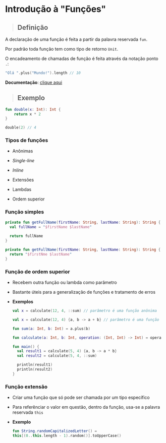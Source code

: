 # Introdução à "Funções"

> ## **Definição**

A declaração de uma função é feita a partir da palavra reservada `fun`.

Por padrão toda função tem como tipo de retorno `Unit`.

O encadeamento de chamadas de função é feita através da notação ponto `.`:

```kotlin
"Olá ".plus("Mundo!").length // 10
```

**Documentação**: [clique aqui](https://kotlinlang.org/docs/functions.html)

> ## **Exemplo**

```kotlin
fun double(x: Int): Int {
    return x * 2
}

double(2) // 4
```

### Tipos de funções

  * Anônimas 

  * _Single-line_

  * _Inline_

  * Extensões

  * Lambdas

  * Ordem superior

### Função simples

```kotlin
private fun getFullName(firstName: String, lastName: String): String {
  val fullName = "$firstName $lastName"
  
  return fullName
}
```

```kotlin
private fun getFullName(firstName: String, lastName: String): String {
  return "$firstNme $lastName"
}
```

### Função de ordem superior

* Recebem outra função ou lambda como parâmetro

* Bastante úteis para a generalização de funções e tratamento de erros

* **Exemplos**

  ```kotlin
  val x = calculate(12, 4, ::sum) // parâmetro é uma função anônima
  ```

  ```kotlin
  val x = calculate(12, 4) {a, b -> a + b} // parâmetro é uma função com implementação
  ```

  ```kotlin
  fun sum(a: Int, b: Int) = a.plus(b)

  fun calculate(a: Int, b: Int, operation: (Int, Int) -> Int) = operation(a, b)

  fun main() {
    val result1 = calculate(5, 4) {a, b -> a * b}
    val result2 = calculate(5, 4, ::sum)

    println(result1)
    println(result2)
  }
  ```

### Função extensão

* Criar uma função que só pode ser chamada por um tipo específico

* Para referênciar o valor em questão, dentro da função, usa-se a palavra reservada `this`

* **Exemplo**

  ```kotlin
  fun String.randomCapitalizedLetter() =
  this[(0..this.length - 1).random()].toUpperCase()
  ```